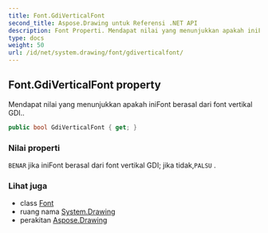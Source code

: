 ```yaml
---
title: Font.GdiVerticalFont
second_title: Aspose.Drawing untuk Referensi .NET API
description: Font Properti. Mendapat nilai yang menunjukkan apakah iniFont berasal dari font vertikal GDI..
type: docs
weight: 50
url: /id/net/system.drawing/font/gdiverticalfont/
---
```

## Font.GdiVerticalFont property

Mendapat nilai yang menunjukkan apakah iniFont berasal dari font vertikal GDI..

```csharp
public bool GdiVerticalFont { get; }
```

### Nilai properti

`BENAR` jika iniFont berasal dari font vertikal GDI; jika tidak,`PALSU` .

### Lihat juga

* class [Font](../)
* ruang nama [System.Drawing](../../font/)
* perakitan [Aspose.Drawing](../../../)


